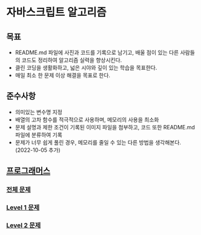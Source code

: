 # 자바스크립트 알고리즘

## 목표

- README.md 파일에 사진과 코드를 기록으로 남기고, 배울 점이 있는 다른 사람들의 코드도 정리하여 알고리즘 실력을 향상시킨다.
- 클린 코딩을 생활화하고, 넓은 시야와 깊이 있는 학습을 목표한다.
- 매일 최소 한 문제 이상 해결을 목표로 한다.

## 준수사항

- 의미있는 변수명 지정
- 배열의 고차 함수를 적극적으로 사용하며, 메모리의 사용을 최소화
- 문제 설명과 제한 조건이 기록된 이미지 파일을 첨부하고, 코드 또한 README.md 파일에 분류하여 기록
- 문제가 너무 쉽게 풀린 경우, 메모리를 줄일 수 있는 다른 방법을 생각해본다. (2022-10-05 추가)

## [프로그래머스](https://programmers.co.kr/?utm_source=google&utm_medium=cpc&utm_campaign=brand_prgms_pc&gclid=Cj0KCQjwpeaYBhDXARIsAEzItbGapElwZebk0CA8nNp5yaJU3OjNZfCvWxkXNWBjPc-EpPqajXBxxvEaAm_gEALw_wcB)

### [전체 문제](./all.md)

### [Level 1 문제](./level_1/level_1.md)

### [Level 2 문제](./level_2/level_2.md)
